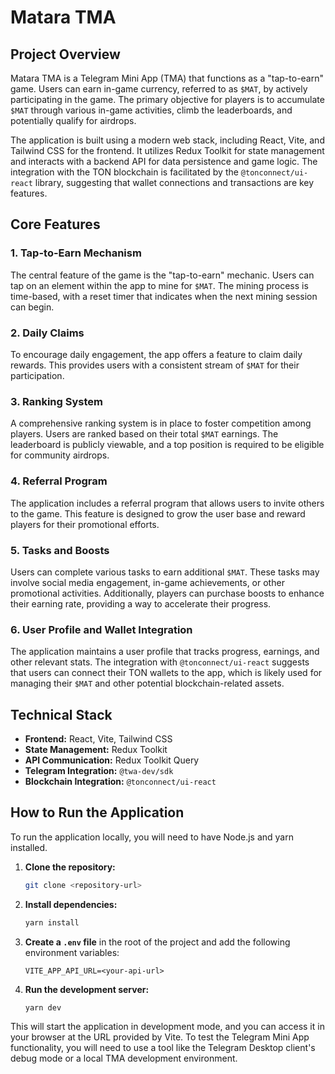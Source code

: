 # Matara TMA

## Project Overview

Matara TMA is a Telegram Mini App (TMA) that functions as a "tap-to-earn" game. Users can earn in-game currency, referred to as `$MAT`, by actively participating in the game. The primary objective for players is to accumulate `$MAT` through various in-game activities, climb the leaderboards, and potentially qualify for airdrops.

The application is built using a modern web stack, including React, Vite, and Tailwind CSS for the frontend. It utilizes Redux Toolkit for state management and interacts with a backend API for data persistence and game logic. The integration with the TON blockchain is facilitated by the `@tonconnect/ui-react` library, suggesting that wallet connections and transactions are key features.

## Core Features

### 1. Tap-to-Earn Mechanism
The central feature of the game is the "tap-to-earn" mechanic. Users can tap on an element within the app to mine for `$MAT`. The mining process is time-based, with a reset timer that indicates when the next mining session can begin.

### 2. Daily Claims
To encourage daily engagement, the app offers a feature to claim daily rewards. This provides users with a consistent stream of `$MAT` for their participation.

### 3. Ranking System
A comprehensive ranking system is in place to foster competition among players. Users are ranked based on their total `$MAT` earnings. The leaderboard is publicly viewable, and a top position is required to be eligible for community airdrops.

### 4. Referral Program
The application includes a referral program that allows users to invite others to the game. This feature is designed to grow the user base and reward players for their promotional efforts.

### 5. Tasks and Boosts
Users can complete various tasks to earn additional `$MAT`. These tasks may involve social media engagement, in-game achievements, or other promotional activities. Additionally, players can purchase boosts to enhance their earning rate, providing a way to accelerate their progress.

### 6. User Profile and Wallet Integration
The application maintains a user profile that tracks progress, earnings, and other relevant stats. The integration with `@tonconnect/ui-react` suggests that users can connect their TON wallets to the app, which is likely used for managing their `$MAT` and other potential blockchain-related assets.

## Technical Stack

- **Frontend:** React, Vite, Tailwind CSS
- **State Management:** Redux Toolkit
- **API Communication:** Redux Toolkit Query
- **Telegram Integration:** `@twa-dev/sdk`
- **Blockchain Integration:** `@tonconnect/ui-react`

## How to Run the Application

To run the application locally, you will need to have Node.js and yarn installed.

1. **Clone the repository:**
   ```bash
   git clone <repository-url>
   ```
2. **Install dependencies:**
   ```bash
   yarn install
   ```
3. **Create a `.env` file** in the root of the project and add the following environment variables:
   ```
   VITE_APP_API_URL=<your-api-url>
   ```
4. **Run the development server:**
   ```bash
   yarn dev
   ```
This will start the application in development mode, and you can access it in your browser at the URL provided by Vite. To test the Telegram Mini App functionality, you will need to use a tool like the Telegram Desktop client's debug mode or a local TMA development environment.
